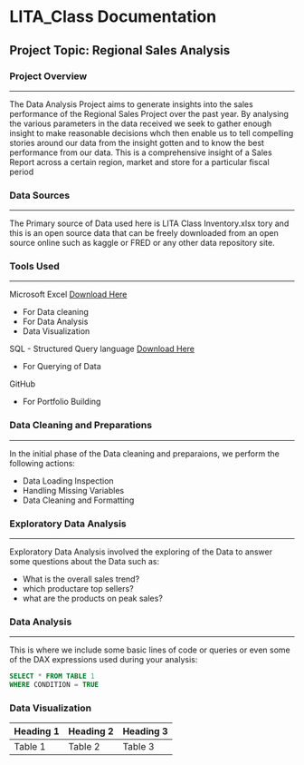# LITA_Class Documentation 

## Project Topic: Regional Sales Analysis

### Project Overview 
---
The Data Analysis Project aims to generate insights into the sales performance of the Regional Sales Project over the past year. By analysing the various parameters in the data received we seek to gather enough insight to make reasonable decisions whch then enable us to tell compelling stories around our data from the insight gotten and to know the best performance from our data. This is a comprehensive insight of a Sales Report across a certain region, market and store for a particular fiscal period

### Data Sources 
---
The Primary source of Data used here is LITA Class Inventory.xlsx 
tory and this is an open source data that can be freely downloaded from an open source online such as kaggle or FRED or any other data repository site. 


### Tools Used 
---
Microsoft Excel [Download Here](https://www.microsoft.com)
- For Data cleaning
- For Data Analysis
- Data Visualization
    
SQL - Structured Query language [Download Here](https://www.microsoft.com)
  - For Querying of Data 
  
GitHub
  - For Portfolio Building 

### Data Cleaning and Preparations 
---
In the initial phase of the Data cleaning and preparaions, we perform the following actions: 
- Data Loading Inspection
- Handling Missing Variables
- Data Cleaning and Formatting

### Exploratory Data Analysis 
---
Exploratory Data Analysis involved the exploring of the Data to answer some questions about the Data such as: 
- What is the overall sales trend?
- which productare top sellers?
- what are the products on peak sales?
  
### Data Analysis 
---
This is where we include some basic lines of code or queries or even some of the DAX expressions used during your analysis: 

```SQL
SELECT * FROM TABLE 1
WHERE CONDITION = TRUE
```

### Data Visualization 

|Heading 1|Heading 2|Heading 3|
|---------|---------|---------| 
|Table 1|Table 2|Table 3|

